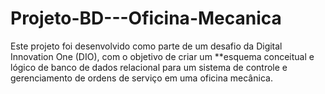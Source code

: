 # Projeto-BD---Oficina-Mecanica
Este projeto foi desenvolvido como parte de um desafio da Digital Innovation One (DIO), com o objetivo de criar um **esquema conceitual e lógico de banco de dados relacional para um sistema de controle e gerenciamento de ordens de serviço em uma oficina mecânica.
